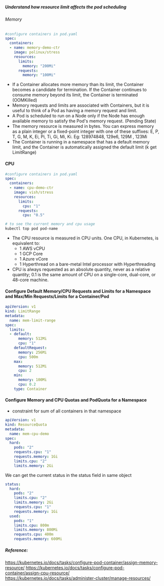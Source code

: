 ##### Understand how resource limit affects the pod scheduling

###### Memory
```yaml
#configure containers in pod.yaml
spec:
  containers:
  - name: memory-demo-ctr
    image: polinux/stress
    resources:
      limits:
        memory: "200Mi"
      requests:
        memory: "100Mi"
```
- If a Container allocates more memory than its limit, the Container becomes a candidate for termination. If the Container continues to consume memory beyond its limit, the Container is terminated (OOMKilled)
- Memory requests and limits are associated with Containers, but it is useful to think of a Pod as having a memory request and limit.
- A Pod is scheduled to run on a Node only if the Node has enough available memory to satisfy the Pod's memory request. (Pending State)
- The memory resource is measured in bytes. You can express memory as a plain integer or a fixed-point integer with one of these suffixes: E, P, T, G, M, K, Ei, Pi, Ti, Gi, Mi, Ki. Eg: 128974848, 129e6, 129M , 123Mi
- The Container is running in a namespace that has a default memory limit, and the Container is automatically assigned the default limit (k get LimitRange)

#### CPU

```yaml
#configure containers in pod.yaml
spec:
  containers:
  - name: cpu-demo-ctr
    image: vish/stress
    resources:
      limits:
        cpu: "1"
      requests:
        cpu: "0.5"
```
```sh
# to see the current memory and cpu usage
kubectl top pod pod-name
```

- The CPU resource is measured in CPU units. One CPU, in Kubernetes, is equivalent to:
    - 1 AWS vCPU
    - 1 GCP Core
    - 1 Azure vCore
    - 1 Hyperthread on a bare-metal Intel processor with Hyperthreading
- CPU is always requested as an absolute quantity, never as a relative quantity; 0.1 is the same amount of CPU on a single-core, dual-core, or 48-core machine.

#### Configure Default Memory/CPU Requests and Limits for a Namespace and Max/Min Requests/Limits for a Container/Pod
```yaml
apiVersion: v1
kind: LimitRange
metadata:
  name: mem-limit-range
spec:
  limits:
  - default:
      memory: 512Mi
      cpu: "1"
    defaultRequest:
      memory: 256Mi
      cpu: 500m
    max:
      memory: 512Mi
      cpu: 2
    min:
      memory: 100Mi
      cpu: 0.2
    type: Container
```

#### Configure Memory and CPU Quotas and PodQuota for a Namespace
- constraint for sum of all containers in that namespace
```yaml
apiVersion: v1
kind: ResourceQuota
metadata:
  name: mem-cpu-demo
spec:
  hard:
    pods: "2"
    requests.cpu: "1"
    requests.memory: 1Gi
    limits.cpu: "2"
    limits.memory: 2Gi
```
We can get the current status in the status field in same object
```yaml
status:
  hard:
    pods: "2"
    limits.cpu: "2"
    limits.memory: 2Gi
    requests.cpu: "1"
    requests.memory: 1Gi
  used:
    pods: "1"
    limits.cpu: 800m
    limits.memory: 800Mi
    requests.cpu: 400m
    requests.memory: 600Mi
```

##### Reference:
https://kubernetes.io/docs/tasks/configure-pod-container/assign-memory-resource/
https://kubernetes.io/docs/tasks/configure-pod-container/assign-cpu-resource/
https://kubernetes.io/docs/tasks/administer-cluster/manage-resources/